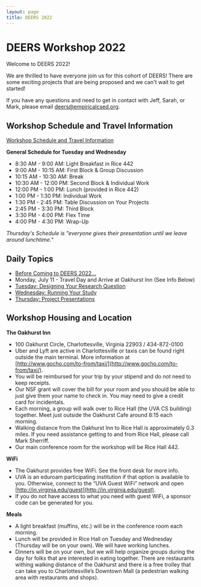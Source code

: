 ```yaml
---
layout: page
title: DEERS 2022
---
```


# DEERS Workshop 2022

Welcome to DEERS 2022!

We are thrilled to have everyone join us for this cohort of DEERS!  There are some exciting projects that are being proposed and we can't wait to get started!

If you have any questions and need to get in contact with Jeff, Sarah, or Mark, please email [deers@empiricalcsed.org](mailto:deers@empiricalcsed.org).

## Workshop Schedule and Travel Information

[Workshop Schedule and Travel Information](https://docs.google.com/document/d/1pzGyaVScD_gZQGwStX3bWQeP88vs9NQ-C_y14Dv0wY0/edit?usp=sharing)

__General Schedule for Tuesday and Wednesday__

* 8:30 AM - 9:00 AM: Light Breakfast in Rice 442
* 9:00 AM - 10:15 AM: First Block & Group Discussion
* 10:15 AM - 10:30 AM: Break
* 10:30 AM - 12:00 PM: Second Block & Individual Work
* 12:00 PM - 1:00 PM: Lunch (provided in Rice 442)
* 1:00 PM - 1:30 PM: Individual Work
* 1:30 PM - 2:45 PM: Table Discussion on Your Projects
* 2:45 PM - 3:30 PM: Third Block
* 3:30 PM - 4:00 PM: Flex Time
* 4:00 PM - 4:30 PM: Wrap-Up

_Thursday's Schedule is "everyone gives their presentation until we leave around lunchtime."_

## Daily Topics

* [Before Coming to DEERS 2022...](/deers2022-beforecoming)
* Monday, July 11 - Travel Day and Arrive at Oakhurst Inn (See Info Below)
* [Tuesday: Designing Your Research Question](/deers2022-tuesday)
* [Wednesday: Running Your Study](/deers2021-wednesday)
* [Thursday: Project Presentations](/deers2021-thursday)

## Workshop Housing and Location

__The Oakhurst Inn__

* 100 Oakhurst Circle, Charlottesville, Virginia 22903 / 434-872-0100
* Uber and Lyft are active in Charlottesville or taxis can be found right outside the main terminal. More information at [http://www.gocho.com/to-from/taxi/](http://www.gocho.com/to-from/taxi/).
* You will be reimbursed for your trip by your stipend and do not need to keep receipts.
* Our NSF grant will cover the bill for your room and you should be able to just give them your name to check in.  You may need to give a credit card for incidentals.
* Each morning, a group will walk over to Rice Hall (the UVA CS building) together.  Meet just outside the Oakhurst Cafe around 8:15 each morning.
* Walking distance from the Oakhurst Inn to Rice Hall is approximately 0.3 miles.  If you need assistance getting to and from Rice Hall, please call Mark Sherriff.
* Our main conference room for the workshop will be Rice Hall 442.

__WiFi__

* The Oakhurst provides free WiFi.  See the front desk for more info.
* UVA is an eduroam participating institution if that option is available to you.  Otherwise, connect to the “UVA Guest WiFi” network and open [http://in.virginia.edu/guest](http://in.virginia.edu/guest).
* If you do not have access to what you need with guest WiFi, a sponsor code can be generated for you.

__Meals__

* A light breakfast (muffins, etc.) will be in the conference room each morning.
* Lunch will be provided in Rice Hall on Tuesday and Wednesday (Thursday will be on your own).  We will have working lunches.
* Dinners will be on your own, but we will help organize groups during the day for folks that are interested in eating together.  There are restaurants withing walking distance of the Oakhurst and there is a free trolley that can take you to Charlottesville’s Downtown Mall (a pedestrian walking area with restaurants and shops).
